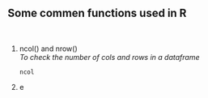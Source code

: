## Some commen functions used in R
<br>

1. ncol() and nrow()  
   *To check the number of cols and rows in a dataframe*  
   ```
   ncol
2. e
